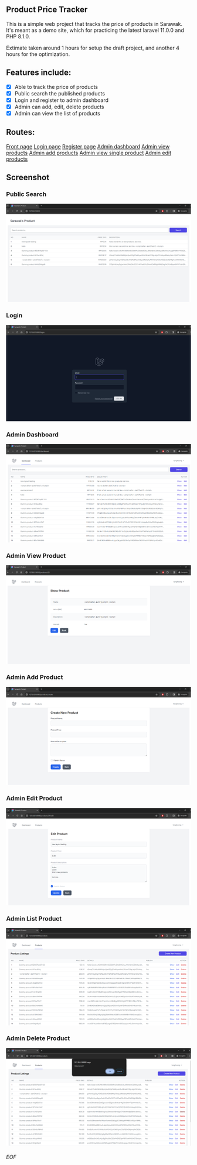 ## Product Price Tracker

This is a simple web project that tracks the price of products in Sarawak. It's meant as a demo site, which for practicing the latest laravel 11.0.0 and PHP 8.1.0.

Extimate taken around 1 hours for setup the draft project, and another 4 hours for the optimization.

## Features include:

- [x] Able to track the price of products
- [x] Public search the published products
- [x] Login and register to admin dashboard
- [x] Admin can add, edit, delete products
- [x] Admin can view the list of products

## Routes:
[Front page](http://127.0.0.1:8000)
[Login page](http://127.0.0.1:8000/login)
[Register page](http://127.0.0.1:8000/register)
[Admin dashboard](http://127.0.0.1:8000/dashboard)
[Admin view products](http://127.0.0.1:8000/products)
[Admin add products](http://127.0.0.1:8000/products/create)
[Admin view single product](http://127.0.0.1:8000/products/{id})
[Admin edit products](http://127.0.0.1:8000/products/{id}/edit)

## Screenshot

### Public Search
![Public Search](documentation/1.public_search.png)

### Login
![Login](documentation/2.login.png)

### Admin Dashboard
![Admin Dashboard](documentation/3.admin_dashboard.png)

### Admin View Product
![Admin View Product](documentation/4.admin_view_product.png)

### Admin Add Product
![Admin Add Product](documentation/5.admin_add_product.png)

### Admin Edit Product
![Admin Edit Product](documentation/6.admin_edit_product.png)

### Admin List Product
![Admin List Product](documentation/7.admin_list_product.png)

### Admin Delete Product
![Admin Delete Product](documentation/8.admin_delete_product.png)

###### EOF

